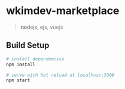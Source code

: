 # wkimdev-marketplace

> nodejs, ejs, vuejs

## Build Setup

```bash
# install dependencies
npm install

# serve with hot reload at localhost:3000
npm start
```

